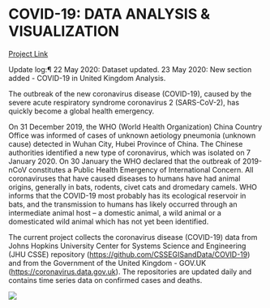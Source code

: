 # COVID-19: DATA ANALYSIS & VISUALIZATION

<a href="https://bdetanico.github.io/COVID-19-Data-Analysis-Visualization/Project_COVID-19_version_2.html">Project Link</a>

Update log:¶
22 May 2020: Dataset updated.
23 May 2020: New section added - COVID-19 in United Kingdom Analysis.

The outbreak of the new coronavirus disease (COVID-19), caused by the severe acute respiratory syndrome coronavirus 2 (SARS-CoV-2), has quickly become a global health emergency.

On 31 December 2019, the WHO (World Health Organization) China Country Office was informed of cases of unknown aetiology pneumonia (unknown cause) detected in Wuhan City, Hubei Province of China.
The Chinese authorities identified a new type of coronavirus, which was isolated on 7 January 2020.
On 30 January the WHO declared that the outbreak of 2019-nCoV constitutes a Public Health Emergency of International Concern.
All coronaviruses that have caused diseases to humans have had animal origins, generally in bats, rodents, civet cats and dromedary camels. WHO informs that the COVID-19 most probably has its ecological reservoir in bats, and the transmission to humans has likely occurred through an intermediate animal host – a domestic animal, a wild animal or a domesticated wild animal which has not yet been identified.

The current project collects the coronavirus disease (COVID-19) data from Johns Hopkins University Center for Systems Science and Engineering (JHU CSSE) repository (https://github.com/CSSEGISandData/COVID-19) and from the Government of the United Kingdom - GOV.UK (https://coronavirus.data.gov.uk). The repositories are updated daily and contains time series data on confirmed cases and deaths.

![](https://bdetanico.github.io/COVID-19-Data-Analysis-Visualization/Project_COVID-19_version_2.gif)
